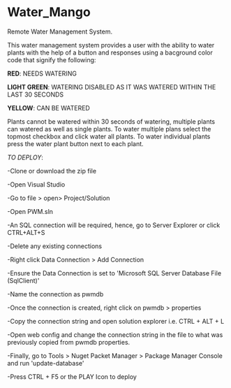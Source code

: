 # Water_Mango
Remote Water Management System.

This water management system provides a user with the ability to water plants with the help of a button and responses using a bacground color code that signify the following: 

__RED__: NEEDS WATERING

__LIGHT GREEN__: WATERING DISABLED AS IT WAS WATERED WITHIN THE LAST 30 SECONDS

__YELLOW__: CAN BE WATERED

Plants cannot be watered within 30 seconds of watering, multiple plants can watered as well as single plants. To water multiple plans select the topmost checkbox and click water all plants. To water individual plants press the water plant button next to each plant. 

*TO DEPLOY*: 

-Clone or download the zip file

-Open Visual Studio

-Go to file > open> Project/Solution

-Open PWM.sln

-An SQL connection will be required, hence, go to Server Explorer or click CTRL+ALT+S

-Delete any existing connections

-Right click Data Connection > Add Connection

-Ensure the Data Connection is set to 'Microsoft SQL Server Database File (SqlClient)'

-Name the connection as pwmdb

-Once the connection is created, right click on pwmdb > properties

-Copy the connection string and open solution explorer i.e. CTRL + ALT + L

-Open web config and change the connection string in the file to what was previously copied from pwmdb properties. 

-Finally, go to Tools > Nuget Packet Manager > Package Manager Console and run 'update-database'

-Press CTRL + F5 or the PLAY Icon to deploy
